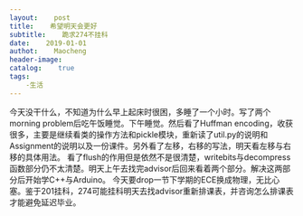 ```yaml
---
layout:    post
title:    希望明天会更好
subtitle:    跪求274不挂科
date:    2019-01-01
authot:    Maocheng
header-image:
catalog:    true
tags:
    -生活
---
```


今天没干什么，不知道为什么早上起床时很困，多睡了一个小时。写了两个morning problem后吃午饭睡觉。下午睡觉。然后看了Huffman encoding，收获很多，主要是继续看类的操作方法和pickle模块，重新读了util.py的说明和Assignment的说明以及一份课件。另外看了左移，右移的写法，明天看左移与右移的具体用法。
看了flush的作用但是依然不是很清楚，writebits与decompress函数部分仍不太清楚。明天上午去找完advisor后回来看着两个部分。解决这两部分后开始学C++与Arduino。
今天要drop一节下学期的ECE换成物理，无比心塞。鉴于201挂科，274可能挂科明天去找advisor重新排课表，并咨询怎么排课表才能避免延迟毕业。
